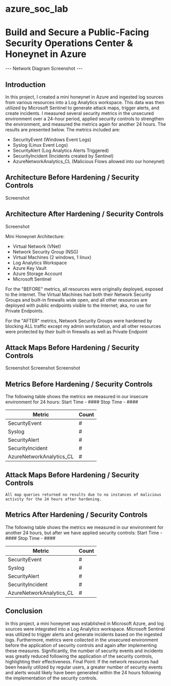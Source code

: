 # azure_soc_lab

# Build and Secure a Public-Facing Security Operations Center & Honeynet in Azure

--- Network Diagram Screenshot ---

## Introduction

In this project, I created a mini honeynet in Azure and ingested log sources from various resources into a Log Analytics workspace. This data was then utilized by Microsoft Sentinel to generate attack maps, trigger alerts, and create incidents. I measured several security metrics in the unsecured environment over a 24-hour period, applied security controls to strengthen the environment, and measured the metrics again for another 24 hours. The results are presented below. The metrics included are:

- SecurityEvent (Windows Event Logs)
- Syslog (Linux Event Logs)
- SecurityAlert (Log Analytics Alerts Triggered)
- SecurityIncident (Incidents created by Sentinel)
- AzureNetworkAnalytics_CL (Malicious Flows allowed into our honeynet)

## Architecture Before Hardening / Security Controls
Screenshot

## Architecture After Hardening / Security Controls
Screenshot

Mini Honeynet Architecture:

- Virtual Network (VNet)
- Network Security Group (NSG)
- Virtual Machines (2 windows, 1 linux)
- Log Analytics Workspace
- Azure Key Vault
- Azure Storage Account
- Microsoft Sentinel

For the "BEFORE" metrics, all resources were originally deployed, exposed to the internet. The Virtual Machines had both their Network Security Groups and built-in firewalls wide open, and all other resources are deployed with public endpoints visible to the Internet; aka, no use for Private Endpoints.

For the "AFTER" metrics, Network Security Groups were hardened by blocking ALL traffic except my admin workstation, and all other resources were protected by their built-in firewalls as well as Private Endpoint

## Attack Maps Before Hardening / Security Controls
Screenshot
Screenshot
Screenshot

## Metrics Before Hardening / Security Controls

The following table shows the metrics we measured in our insecure environment for 24 hours:
Start Time - ####
Stop Time - ####

| Metric                   | Count
| ------------------------ | -----
| SecurityEvent            | #
| Syslog                   | #
| SecurityAlert            | #
| SecurityIncident         | #
| AzureNetworkAnalytics_CL | #

## Attack Maps Before Hardening / Security Controls

```All map queries returned no results due to no instances of malicious activity for the 24 hours after hardening.```

## Metrics After Hardening / Security Controls

The following table shows the metrics we measured in our environment for another 24 hours, but after we have applied security controls:
Start Time - ####
Stop Time	- ####

| Metric                   | Count
| ------------------------ | -----
| SecurityEvent            | #
| Syslog                   | #
| SecurityAlert            | #
| SecurityIncident         | #
| AzureNetworkAnalytics_CL | #

## Conclusion

In this project, a mini honeynet was established in Microsoft Azure, and log sources were integrated into a Log Analytics workspace. Microsoft Sentinel was utilized to trigger alerts and generate incidents based on the ingested logs. Furthermore, metrics were collected in the unsecured environment before the application of security controls and again after implementing these measures. Significantly, the number of security events and incidents was greatly reduced following the application of the security controls, highlighting their effectiveness.
Final Point: If the network resources had been heavily utilized by regular users, a greater number of security events and alerts would likely have been generated within the 24 hours following the implementation of the security controls.

